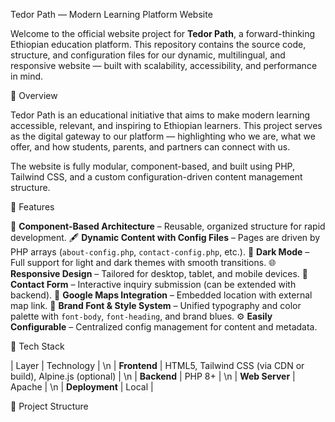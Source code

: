 Tedor Path — Modern Learning Platform Website

Welcome to the official website project for **Tedor Path**, a forward-thinking Ethiopian education platform. This repository contains the source code, structure, and configuration files for our dynamic, multilingual, and responsive website — built with scalability, accessibility, and performance in mind.

🌟 Overview

Tedor Path is an educational initiative that aims to make modern learning accessible, relevant, and inspiring to Ethiopian learners. This project serves as the digital gateway to our platform — highlighting who we are, what we offer, and how students, parents, and partners can connect with us.

The website is fully modular, component-based, and built using PHP, Tailwind CSS, and a custom configuration-driven content management structure.

🧱 Features

📄 **Component-Based Architecture** – Reusable, organized structure for rapid development.
🖋️ **Dynamic Content with Config Files** – Pages are driven by PHP arrays (`about-config.php`, `contact-config.php`, etc.).
🌙 **Dark Mode** – Full support for light and dark themes with smooth transitions.
🌐 **Responsive Design** – Tailored for desktop, tablet, and mobile devices.
💬 **Contact Form** – Interactive inquiry submission (can be extended with backend).
📍 **Google Maps Integration** – Embedded location with external map link.
🎨 **Brand Font & Style System** – Unified typography and color palette with `font-body`, `font-heading`, and brand blues.
⚙️ **Easily Configurable** – Centralized config management for content and metadata.


🚀 Tech Stack

| Layer | Technology | \n
| **Frontend** | HTML5, Tailwind CSS (via CDN or build), Alpine.js (optional) | \n
| **Backend** | PHP 8+ | \n
| **Web Server** | Apache | \n
| **Deployment** | Local |

📁 Project Structure

